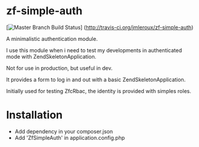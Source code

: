 zf-simple-auth
==============

[![Master Branch Build Status](https://secure.travis-ci.org/jmleroux/zf-simple-auth.png?branch=master)]
(http://travis-ci.org/jmleroux/zf-simple-auth)

A minimalistic authentication module.

I use this module when i need to test my developments in authenticated mode with ZendSkeletonApplication.

Not for use in production, but useful in dev.

It provides a form to log in and out with a basic ZendSkeletonApplication.

Initially used for testing ZfcRbac, the identity is provided with simples roles.

Installation
============

* Add dependency in your composer.json
* Add 'ZfSimpleAuth' in application.config.php
